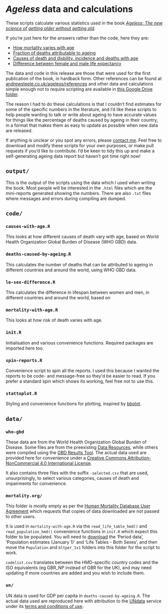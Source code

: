 # _Ageless_ data and calculations

These scripts calculate various statistics used in the book [_Ageless: The new
science of getting older without getting
old_](https://andrewsteele.co.uk/ageless/).

If you’re just here for the answers rather than the code, here they are:

 * [How mortality varies with age](http://htmlpreview.github.io/?https://github.com/ajsteele/ageless/blob/main/output/mortality-with-age.html)
 * [Fraction of deaths attributable to ageing](http://htmlpreview.github.io/?https://github.com/ajsteele/ageless/blob/main/output/deaths-caused-by-ageing.html)
 * [Causes of death and disbility, incidence and deaths with age](http://htmlpreview.github.io/?https://github.com/ajsteele/ageless/blob/main/output/causes-with-age.html)
 * [Difference between female and male life expectancy](http://htmlpreview.github.io/?https://github.com/ajsteele/ageless/blob/main/output/le-sex-difference.html)

The data and code in this release are those that were used for the first
publication of the book, in hardback form. Other references can be found at
[andrewsteele.co.uk/ageless/references](https://andrewsteele.co.uk/ageless/references/)
and other data and calculations simple enough not to require scripting are
available in
[this Google Drive folder](https://drive.google.com/drive/u/0/folders/1j9OEYBbGQgmXCCwe_ux15fBiORe0QQWh).

The reason I had to do these calculations is that I couldn’t find estimates for
some of the specific numbers in the literature, and I’d like these scripts to
help people wanting to talk or write about ageing to have accurate values for
things like the percentage of deaths caused by ageing in their country, in a
format that makes them as easy to update as possible when new data are released.

If anything is unclear or you spot any errors, please
[contact me](https://andrewsteele.co.uk/contact/). Feel free to download and
modify these scripts for your own purposes, or make pull requests if you’d like
to contribute. I’d be keen to tidy this up and make a self-generating ageing
data report but haven’t got time right now!

## `output/`

This is the output of the scripts using the data which I used when writing the
book. Most people will be interested in the `.html` files which are the
mini-reports generated showing the numbers. There are also `.txt` files where
messages and errors during compiling are dumped.

## `code/`

### `causes-with-age.R`

This looks at how different causes of death vary with age, based on
World Health Organization Global Burden of Disease (WHO GBD) data.

### `deaths-caused-by-ageing.R`

This calculates the number of deaths that can be attributed to ageing in
different countries and around the world, using WHO GBD data.

### `le-sex-difference.R`

This calculates the difference in lifespan between women and men, in different
countries and around the world, based on

### `mortality-with-age.R`

This looks at how risk of death varies with age.

### `init.R`

Initialisation and various convenience functions. Required packages are imported
here too.

### `spin-reports.R`

Convenience script to spin all the reports. I used this because I wanted
the reports to be code- and message-free so they'd be easier to read. If you
prefer a standard spin which shows its working, feel free not to use this.

### `stattoplot.R`

Styling and convenience functions for plotting, inspired by
[bbplot](https://github.com/bbc/bbplot).

## `data/`

### `who-gbd`

These data are from the World Health Organization Global Burden of Disease.
Some files are from the preexisting
[Data Resources](http://ghdx.healthdata.org/gbd-2019), while others were
compiled using the
[GBD Results Tool](http://ghdx.healthdata.org/gbd-results-tool). The actual data
used are provided here for convenience under a [Creative Commons
Attribution-NonCommercial 4.0 International
License](https://creativecommons.org/licenses/by-nc/4.0/).

It also contains three files with the suffix `-selected.csv` that are used,
unsurprisingly, to select various categories, causes of death and impairments
for convenience.

### `mortality.org/`

This folder is mostly empty as per the
[Human Mortality Database User Agreement](https://www.mortality.org/Public/UserAgreement.php)
which requests that copies of data downloaded are not passed to other users.

It is used in `mortality-with-age.R` via the `read_life_table_hmd()` and
`read_population_hmd()` convenience functions in `init.R` which expect this
folder to be populated. You will need to
[download](https://www.mortality.org/cgi-bin/hmd/hmd_download.php) the 
‘Period data’, ‘Population estimates (January 1)’ and ‘Life Tables - Both
Sexes’, and then move the `Population` and `bltper_1x1` folders into this folder
for the script to work.

`codelist.csv` translates between the HMD-specific country codes and the ISO
equivalents (eg GBR_NP instead of GBR for the UK), and may need updating if more
countries are added and you wish to include them.

### `un/`

UN data is used for GDP per capita in `deaths-caused-by-ageing.R`. The actual
data used are reproduced here with attribution to the
[UNdata](https://data.un.org/) service under its
[terms and conditions of use](https://data.un.org/Host.aspx?Content=UNdataUse).